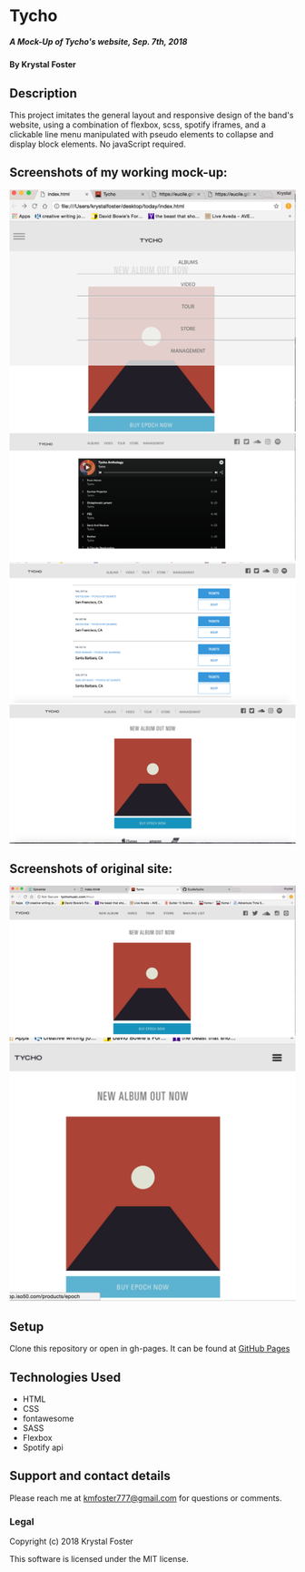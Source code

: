 # Tycho

##### A Mock-Up of Tycho's website, Sep. 7th, 2018

#### By Krystal Foster

## Description

This project imitates the general layout and responsive design of the band's website, using a combination of flexbox, scss, spotify iframes, and a clickable line menu manipulated with pseudo elements to collapse and display block elements. No javaScript required.


## Screenshots of my working mock-up:

![alt text](img/ss7.png)
![alt text](img/ss5.png)
![alt text](img/ss9.png)
![alt text](img/ss10.png)

## Screenshots of original site:

![alt text](img/ss1.png)
![alt text](img/ss8.png)


## Setup

Clone this repository or open in gh-pages. It can be found at [GitHub Pages](https://eucile.github.io/tycho/)

## Technologies Used

* HTML
* CSS
* fontawesome
* SASS
* Flexbox
* Spotify api

## Support and contact details

Please reach me at kmfoster777@gmail.com for questions or comments.

### Legal

Copyright (c) 2018 Krystal Foster

This software is licensed under the MIT license.
